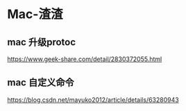 # Mac-渣渣

## mac 升级protoc

https://www.geek-share.com/detail/2830372055.html

## mac 自定义命令

https://blog.csdn.net/mayuko2012/article/details/63280943

